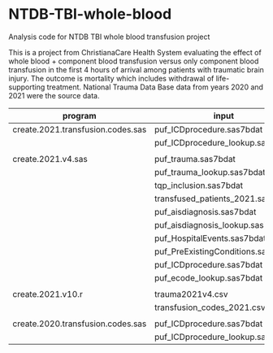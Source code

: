 # NTDB-TBI-whole-blood
Analysis code for NTDB TBI whole blood transfusion project

This is a project from ChristianaCare Health System evaluating the effect of whole blood + component blood transfusion versus only component blood transfusion in the first 4 hours of arrival among patients with traumatic brain injury. The outcome is mortality which includes withdrawal of life-supporting treatment. National Trauma Data Base data from years 2020 and 2021 were the source data. 


| program                           | input                              | output                            |  
| --------------------------------- | ---------------------------------- | --------------------------------- |  
| create.2021.transfusion.codes.sas | puf_ICDprocedure.sas7bdat          | transfusion_codes_2021.csv        |  
|                                   | puf_ICDprocedure_lookup.sas7bdat   | transfused_patients_2021.sas7bdat |  
|                                   |                                    |                                   |  
| create.2021.v4.sas                | puf_trauma.sas7bdat                | trauma2021v4.csv                  |
|                                   | puf_trauma_lookup.sas7bdat         |                                   |
|                                   | tqp_inclusion.sas7bdat             |                                   |  
|                                   | transfused_patients_2021.sas7bdat  |                                   |  
|                                   | puf_aisdiagnosis.sas7bdat          |                                   |  
|                                   | puf_aisdiagnosis_lookup.sas7bdat   |                                   |  
|                                   | puf_HospitalEvents.sas7bdat        |                                   |  
|                                   | puf_PreExistingConditions.sas7bdat |                                   |  
|                                   | puf_ICDprocedure.sas7bdat          |                                   |  
|                                   | puf_ecode_lookup.sas7bdat          |                                   |   
|                                   |                                    |                                   |  
| create.2021.v10.r                 | trauma2021v4.csv                   | df2021.rds                        |  
|                                   | transfusion_codes_2021.csv         |                                   |  
|                                   |                                    |                                   |  
| create.2020.transfusion.codes.sas | puf_ICDprocedure.sas7bdat          | transfusion_codes_2020.csv        |  
|                                   | puf_ICDprocedure_lookup.sas7bdat   | transfused_patients_2020.sas7bdat |  
